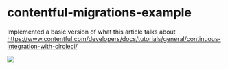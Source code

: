 # contentful-migrations-example

Implemented a basic version of what this article talks about https://www.contentful.com/developers/docs/tutorials/general/continuous-integration-with-circleci/

![](https://www.contentful.com/developers/_assets/images/ci-diagram.19759a444f.png)
